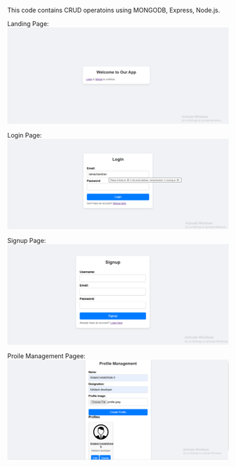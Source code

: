 This code contains CRUD operatoins using MONGODB, Express, Node.js.

Landing Page:
![Landing page](<landing page-1.png>)

Login Page:
![Login Page](login_page.png)

Signup Page:
![signup Page](signup.png)

Proile Management Pagee:
![crud profiles](<profile_crud .png>)